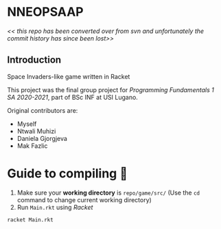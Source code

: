 # NNEOPSAAP
_<< this repo has been converted over from svn and unfortunately the commit history has since been lost>>_

## Introduction
Space Invaders-like game written in Racket

This project was the final group project for _Programming Fundamentals 1 SA 2020-2021_, part of BSc INF at USI Lugano.

Original contributors are:
- Myself
- Ntwali Muhizi
- Daniela Gjorgjeva 
- Mak Fazlic

# Guide to compiling :rocket:
1. Make sure your **working directory** is `repo/game/src/`
(Use the `cd` command to change current working directory)
2. Run `Main.rkt` using _Racket_
```bash
racket Main.rkt
```

